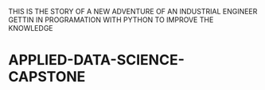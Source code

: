 THIS IS THE STORY OF A  NEW ADVENTURE OF AN INDUSTRIAL ENGINEER GETTIN IN PROGRAMATION WITH PYTHON TO IMPROVE THE KNOWLEDGE
# APPLIED-DATA-SCIENCE-CAPSTONE
